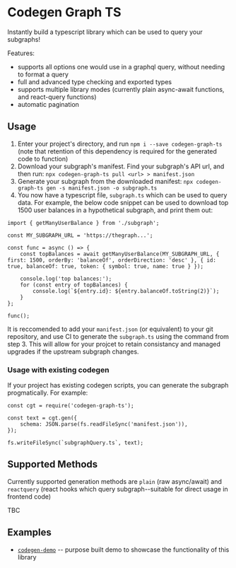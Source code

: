 Codegen Graph TS
====

Instantly build a typescript library which can be used to query your subgraphs!

Features:

* supports all options one would use in a graphql query, without needing to format a query
* full and advanced type checking and exported types
* supports multiple library modes (currently plain async-await functions, and react-query functions)
* automatic pagination

## Usage

1. Enter your project's directory, and run `npm i --save codegen-graph-ts` (note that retention of this dependency is required for the generated code to function)
2. Download your subgraph's manifest. Find your subgraph's API url, and then run: `npx codegen-graph-ts pull <url> > manifest.json`
3. Generate your subgraph from the downloaded manifest: `npx codegen-graph-ts gen -s manifest.json -o subgraph.ts`
4. You now have a typescript file, `subgraph.ts` which can be used to query data. For example, the below code snippet can be used to download top 1500 user balances in a hypothetical subgraph, and print them out:

```
import { getManyUserBalance } from './subgraph';

const MY_SUBGRAPH_URL = 'https://thegraph...';

const func = async () => {
    const topBalances = await getManyUserBalance(MY_SUBGRAPH_URL, { first: 1500, orderBy: 'balanceOf', orderDirection: 'desc' }, { id: true, balanceOf: true, token: { symbol: true, name: true } });

    console.log('top balances:');
    for (const entry of topBalances) {
        console.log(`${entry.id}: ${entry.balanceOf.toString(2)}`);
    }
};

func();
```

It is reccomended to add your `manifest.json` (or equivalent) to your git repository, and use CI to generate the `subgraph.ts` using the command from step 3. This will allow for your projcet to retain consistancy and managed upgrades if the upstream subgraph changes.

### Usage with existing codegen

If your project has existing codegen scripts, you can generate the subgraph progmatically. For example:

```
const cgt = require('codegen-graph-ts');

const text = cgt.gen({
    schema: JSON.parse(fs.readFileSync('manifest.json')),
});

fs.writeFileSync(`subgraphQuery.ts`, text);
```

## Supported Methods

Currently supported generation methods are `plain` (raw async/await) and `reactquery` (react hooks which query subgraph--suitable for direct usage in frontend code)

TBC

## Examples

* [`codegen-demo`]() -- purpose built demo to showcase the functionality of this library